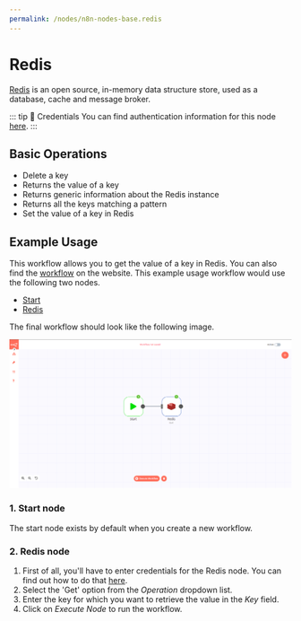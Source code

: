 ```yaml
---
permalink: /nodes/n8n-nodes-base.redis
---
```


# Redis

[Redis](https://redis.io/) is an open source, in-memory data structure store, used as a database, cache and message broker.

::: tip 🔑 Credentials
You can find authentication information for this node [here](../../../credentials/Redis/README.md).
:::

## Basic Operations

- Delete a key
- Returns the value of a key
- Returns generic information about the Redis instance
- Returns all the keys matching a pattern
- Set the value of a key in Redis


## Example Usage

This workflow allows you to get the value of a key in Redis. You can also find the [workflow](https://n8n.io/workflows/557) on the website. This example usage workflow would use the following two nodes.
- [Start](../../core-nodes/Start/README.md)
- [Redis]()

The final workflow should look like the following image.

![A workflow with the Redis node](./workflow.png)

### 1. Start node

The start node exists by default when you create a new workflow.

### 2. Redis node

1. First of all, you'll have to enter credentials for the Redis node. You can find out how to do that [here](../../../credentials/Redis/README.md).
2. Select the 'Get' option from the *Operation* dropdown list.
3. Enter the key for which you want to retrieve the value in the *Key* field.
4. Click on *Execute Node* to run the workflow.
